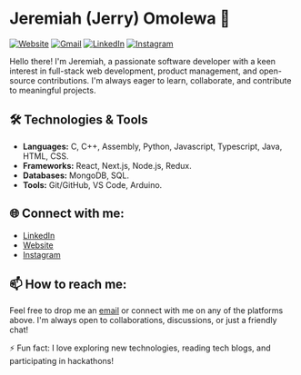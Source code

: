 
# Jeremiah (Jerry) Omolewa 🚀
[![Website](https://img.shields.io/badge/-Website-green?style=flat-square&logo=Vercel&logoColor=white&link=https://jeremiahomolewa.vercel.app)](https://jeremiahomolewa.com)
[![Gmail](https://img.shields.io/badge/-Gmail-D14836?style=flat-square&logo=Gmail&logoColor=white&link=mailto:jeremiahomolewa.work@gmail.com)](mailto:jeremiahomolewa.work@gmail.com)
[![LinkedIn](https://img.shields.io/badge/-LinkedIn-blue?style=flat-square&logo=LinkedIn&logoColor=white&link=https://www.linkedin.com/in/jeremiah-omolewa)](https://www.linkedin.com/in/jeremiah-omolewa)
[![Instagram](https://img.shields.io/badge/-Instagram-E4405F?style=flat-square&logo=Instagram&logoColor=white&link=https://www.instagram.com/jerry.lewa)](https://www.instagram.com/jerry.lewa)

Hello there! I'm Jeremiah, a passionate software developer with a keen interest in full-stack web development, product management, and open-source contributions. I'm always eager to learn, collaborate, and contribute to meaningful projects.

## 🛠️ Technologies & Tools
- **Languages:** C, C++, Assembly, Python, Javascript, Typescript, Java, HTML, CSS.
- **Frameworks:** React, Next.js, Node.js, Redux.
- **Databases:** MongoDB, SQL.
- **Tools:** Git/GitHub, VS Code, Arduino.

## 🌐 Connect with me:
- [LinkedIn](https://www.linkedin.com/in/jeremiah-omolewa)
- [Website](https://jeremiahomolewa.com)
- [Instagram](https://www.instagram.com/jerry.lewa/)

## 📫 How to reach me:
Feel free to drop me an [email](mailto:jeremiahomolewa.work@gmail.com) or connect with me on any of the platforms above. I'm always open to collaborations, discussions, or just a friendly chat!

⚡ Fun fact: I love exploring new technologies, reading tech blogs, and participating in hackathons!


